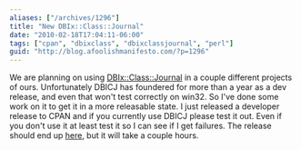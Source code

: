 ```yaml
---
aliases: ["/archives/1296"]
title: "New DBIx::Class::Journal"
date: "2010-02-18T17:04:11-06:00"
tags: ["cpan", "dbixclass", "dbixclassjournal", "perl"]
guid: "http://blog.afoolishmanifesto.com/?p=1296"
---
```

We are planning on using [DBIx::Class::Journal](http://search.cpan.org/perldoc?DBIx::Class::Journal) in a couple different projects of ours. Unfortunately DBICJ has foundered for more than a year as a dev release, and even that won't test correctly on win32. So I've done some work on it to get it in a more releasable state. I just released a developer release to CPAN and if you currently use DBICJ please test it out. Even if you don't use it at least test it so I can see if I get failures. The release should end up [here](http://search.cpan.org/~frew/DBIx-Class-Journal-0.900001_03/), but it will take a couple hours.
